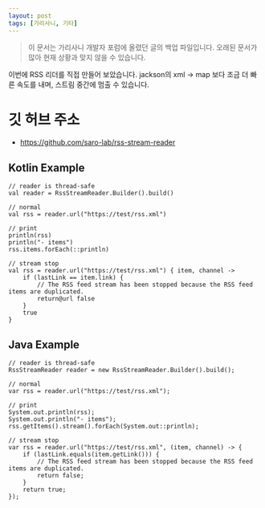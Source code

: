 ```yaml
---
layout: post
tags: [가리사니, 기타]
---
```


> 이 문서는 가리사니 개발자 포럼에 올렸던 글의 백업 파일입니다.
오래된 문서가 많아 현재 상황과 맞지 않을 수 있습니다.

이번에 RSS 리더를 직접 만들어 보았습니다.
jackson의 xml -> map 보다 조금 더 빠른 속도를 내며, 스트림 중간에 멈출 수 있습니다.

# 깃 허브 주소
- https://github.com/saro-lab/rss-stream-reader

## Kotlin Example
```
// reader is thread-safe
val reader = RssStreamReader.Builder().build()
```
```
// normal
val rss = reader.url("https://test/rss.xml")

// print
println(rss)
println("- items")
rss.items.forEach(::println)
```
```
// stream stop
val rss = reader.url("https://test/rss.xml") { item, channel ->
    if (lastLink == item.link) {
        // The RSS feed stream has been stopped because the RSS feed items are duplicated.
        return@url false
    }
    true
}
```

## Java Example
```
// reader is thread-safe
RssStreamReader reader = new RssStreamReader.Builder().build();
```
```
// normal
var rss = reader.url("https://test/rss.xml");

// print
System.out.println(rss);
System.out.println("- items");
rss.getItems().stream().forEach(System.out::println);
```
```
// stream stop
var rss = reader.url("https://test/rss.xml", (item, channel) -> {
    if (lastLink.equals(item.getLink())) {
        // The RSS feed stream has been stopped because the RSS feed items are duplicated.
        return false;
    }
    return true;
});
```
